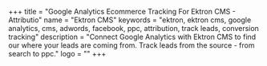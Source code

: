 +++
title = "Google Analytics Ecommerce Tracking For Ektron CMS - Attributio"
name = "Ektron CMS"
keywords = "ektron, ektron cms, google analytics, cms, adwords, facebook, ppc, attribution, track leads, conversion tracking"
description = "Connect Google Analytics with Ektron CMS to find our where your leads are coming from. Track leads from the source - from search to ppc."
logo = ""
+++

